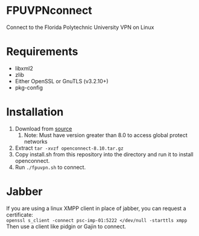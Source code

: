 # FPUVPNconnect
Connect to the Florida Polytechnic University VPN on Linux

# Requirements
+ libxml2
+ zlib
+ Either OpenSSL or GnuTLS (v3.2.10+)
+ pkg-config

# Installation
1. Download from [source](http://www.infradead.org/openconnect/download.html)
    1. Note: Must have version greater than 8.0 to access global protect networks
2. Extract ```tar -xvzf openconnect-8.10.tar.gz ```
3. Copy install.sh from this repository into the directory and run it to install openconnect.
4. Run ```./fpuvpn.sh``` to connect.

# Jabber
If you are using a linux XMPP client in place of jabber, you can request a certificate:
<br>
```openssl s_client -connect psc-imp-01:5222 </dev/null -starttls xmpp```
<br>
Then use a client like pidgin or Gajin to connect.
